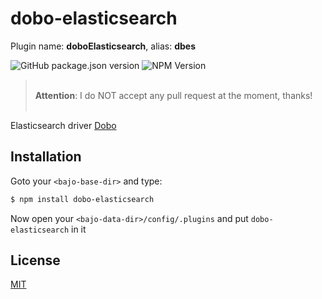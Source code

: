 # dobo-elasticsearch

Plugin name: **doboElasticsearch**, alias: **dbes**

![GitHub package.json version](https://img.shields.io/github/package-json/v/ardhi/dobo-elasticsearch) ![NPM Version](https://img.shields.io/npm/v/dobo-elasticsearch)

> <br />**Attention**: I do NOT accept any pull request at the moment, thanks!<br /><br />

Elasticsearch driver [Dobo](https://github.com/ardhi/dobo)

## Installation

Goto your ```<bajo-base-dir>``` and type:

```bash
$ npm install dobo-elasticsearch
```

Now open your ```<bajo-data-dir>/config/.plugins``` and put ```dobo-elasticsearch``` in it

## License

[MIT](LICENSE)
